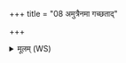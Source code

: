 +++
title = "08 अमुत्रैनमा गच्छताद्"

+++
<details><summary>मूलम् (WS)</summary>

अमुत्रैनमा गच्छताद् दृढा नद्धा परिष्कृता ।  
यस्यास्ते वि चृतामस्यङ्गमङ्ग परुष्परुः ॥ १० ॥
</details>